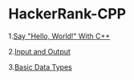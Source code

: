 # HackerRank-CPP

1.[Say "Hello, World!" With C++](https://github.com/Shad-Sheikh/HackerRank-CPP/blob/main/ALL%20PROGRAMS/Say%20%22Hello%2C%20World!%22%20With%20C%2B%2B)

2.[Input and Output](https://github.com/Shad-Sheikh/HackerRank-CPP/blob/main/ALL%20PROGRAMS/Input%20and%20Output)

3.[Basic Data Types](https://github.com/Shad-Sheikh/HackerRank-CPP/blob/main/ALL%20PROGRAMS/Basic%20Data%20Types)

